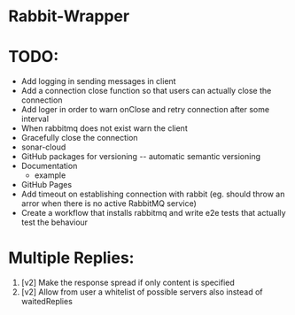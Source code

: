 # Rabbit-Wrapper

# TODO:
- Add logging in sending messages in client
- Add a connection close function so that users can actually close the connection
- Add loger in order to warn onClose and retry connection after some interval
- When rabbitmq does not exist warn the client
- Gracefully close the connection
- sonar-cloud
- GitHub packages for versioning 
    -- automatic semantic versioning
- Documentation
    - example
- GitHub Pages
- Add timeout on establishing connection with rabbit 
    (eg. should throw an arror when there is no active RabbitMQ service)
- Create a workflow that installs rabbitmq and write e2e tests that actually test the behaviour


# Multiple Replies:
1. [v2] Make the response spread if only content is specified
2. [v2] Allow from user a whitelist of possible servers also instead of waitedReplies
